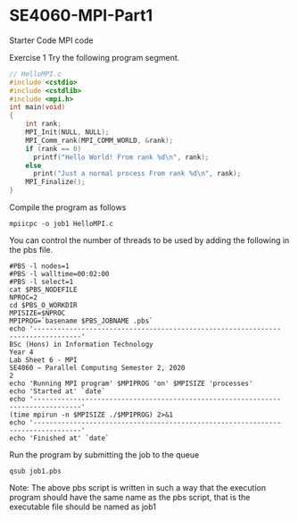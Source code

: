 # SE4060-MPI-Part1
Starter Code MPI code

Exercise 1
Try the following program segment.

```c
// HelloMPI.c
#include <cstdio>
#include <cstdlib>
#include <mpi.h>
int main(void)
{
    int rank;
    MPI_Init(NULL, NULL);
    MPI_Comm_rank(MPI_COMM_WORLD, &rank);
    if (rank == 0)
      printf("Hello World! From rank %d\n", rank);
    else
      print("Just a normal process From rank %d\n", rank);
    MPI_Finalize();
}
```

Compile the program as follows

```mpiicpc -o job1 HelloMPI.c```

You can control the number of threads to be used by adding the following in the pbs file.


```
#PBS -l nodes=1
#PBS -l walltime=00:02:00
#PBS -l select=1
cat $PBS_NODEFILE
NPROC=2
cd $PBS_O_WORKDIR
MPISIZE=$NPROC
MPIPROG=`basename $PBS_JOBNAME .pbs`
echo '--------------------------------------------------------------
------------------'
BSc (Hons) in Information Technology
Year 4
Lab Sheet 6 - MPI
SE4060 – Parallel Computing Semester 2, 2020
2
echo 'Running MPI program' $MPIPROG 'on' $MPISIZE 'processes'
echo 'Started at' `date`
echo '--------------------------------------------------------------
------------------'
(time mpirun -n $MPISIZE ./$MPIPROG) 2>&1
echo '--------------------------------------------------------------
------------------'
echo 'Finished at' `date`
```

Run the program by submitting the job to the queue

```qsub job1.pbs```

Note: The above pbs script is written in such a way that the execution program should have the
same name as the pbs script, that is the executable file should be named as job1
